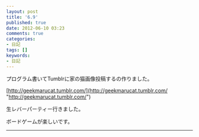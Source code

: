 ```yaml
---
layout: post
title: '6.9'
published: true
date: 2012-06-10 03:23
comments: true
categories:
- 日記
tags: []
keywords:
- 日記
---
```

プログラム書いてTumblrに家の猫画像投稿するの作りました。

[http://geekmarucat.tumblr.com/](http://geekmarucat.tumblr.com/ "http://geekmarucat.tumblr.com/")

生レバーパーティー行きました。

ボードゲームが楽しいです。

---

